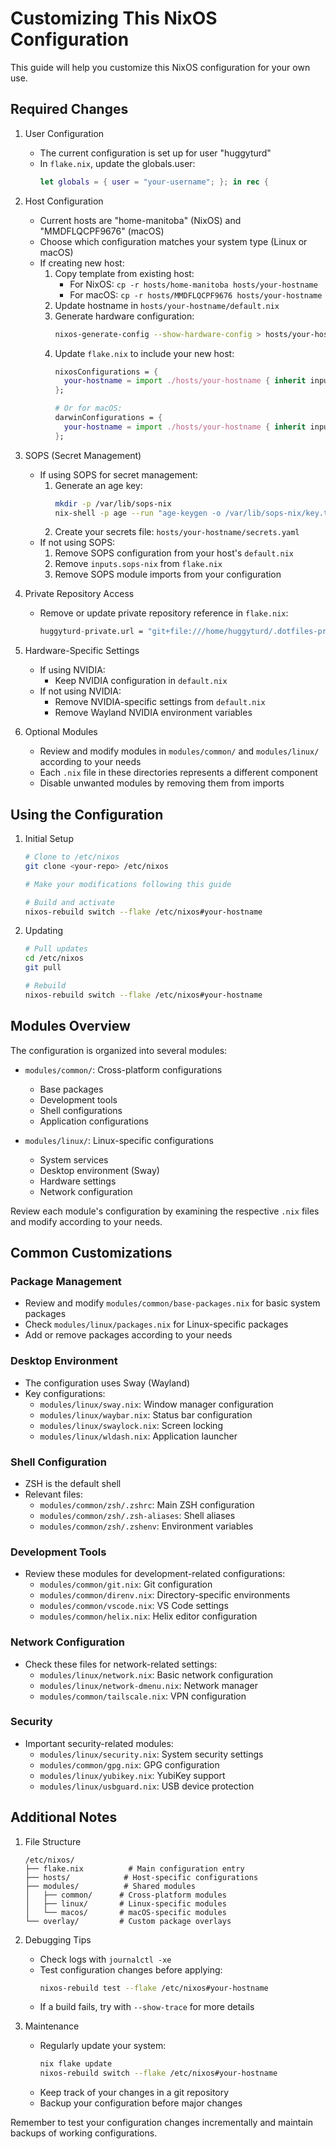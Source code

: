 # Customizing This NixOS Configuration

This guide will help you customize this NixOS configuration for your own use.

## Required Changes

1. User Configuration
   - The current configuration is set up for user "huggyturd"
   - In `flake.nix`, update the globals.user:
     ```nix
     let globals = { user = "your-username"; }; in rec {
     ```

2. Host Configuration
   - Current hosts are "home-manitoba" (NixOS) and "MMDFLQCPF9676" (macOS)
   - Choose which configuration matches your system type (Linux or macOS)
   - If creating new host:
     1. Copy template from existing host:
        - For NixOS: `cp -r hosts/home-manitoba hosts/your-hostname`
        - For macOS: `cp -r hosts/MMDFLQCPF9676 hosts/your-hostname`
     2. Update hostname in `hosts/your-hostname/default.nix`
     3. Generate hardware configuration:
        ```bash
        nixos-generate-config --show-hardware-config > hosts/your-hostname/hardware-configuration.nix
        ```
     4. Update `flake.nix` to include your new host:
        ```nix
        nixosConfigurations = {
          your-hostname = import ./hosts/your-hostname { inherit inputs globals; };
        };

        # Or for macOS:
        darwinConfigurations = {
          your-hostname = import ./hosts/your-hostname { inherit inputs globals; };
        };
        ```

3. SOPS (Secret Management)
   - If using SOPS for secret management:
     1. Generate an age key:
        ```bash
        mkdir -p /var/lib/sops-nix
        nix-shell -p age --run "age-keygen -o /var/lib/sops-nix/key.txt"
        ```
     2. Create your secrets file: `hosts/your-hostname/secrets.yaml`
   - If not using SOPS:
     1. Remove SOPS configuration from your host's `default.nix`
     2. Remove `inputs.sops-nix` from `flake.nix`
     3. Remove SOPS module imports from your configuration

4. Private Repository Access
   - Remove or update private repository reference in `flake.nix`:
     ```nix
     huggyturd-private.url = "git+file:///home/huggyturd/.dotfiles-private";
     ```

5. Hardware-Specific Settings
   - If using NVIDIA:
     - Keep NVIDIA configuration in `default.nix`
   - If not using NVIDIA:
     - Remove NVIDIA-specific settings from `default.nix`
     - Remove Wayland NVIDIA environment variables

6. Optional Modules
   - Review and modify modules in `modules/common/` and `modules/linux/` according to your needs
   - Each `.nix` file in these directories represents a different component
   - Disable unwanted modules by removing them from imports

## Using the Configuration

1. Initial Setup
   ```bash
   # Clone to /etc/nixos
   git clone <your-repo> /etc/nixos
   
   # Make your modifications following this guide
   
   # Build and activate
   nixos-rebuild switch --flake /etc/nixos#your-hostname
   ```

2. Updating
   ```bash
   # Pull updates
   cd /etc/nixos
   git pull
   
   # Rebuild
   nixos-rebuild switch --flake /etc/nixos#your-hostname
   ```

## Modules Overview

The configuration is organized into several modules:

- `modules/common/`: Cross-platform configurations
  - Base packages
  - Development tools
  - Shell configurations
  - Application configurations

- `modules/linux/`: Linux-specific configurations
  - System services
  - Desktop environment (Sway)
  - Hardware settings
  - Network configuration

Review each module's configuration by examining the respective `.nix` files and modify according to your needs.

## Common Customizations

### Package Management
- Review and modify `modules/common/base-packages.nix` for basic system packages
- Check `modules/linux/packages.nix` for Linux-specific packages
- Add or remove packages according to your needs

### Desktop Environment
- The configuration uses Sway (Wayland)
- Key configurations:
  - `modules/linux/sway.nix`: Window manager configuration
  - `modules/linux/waybar.nix`: Status bar configuration
  - `modules/linux/swaylock.nix`: Screen locking
  - `modules/linux/wldash.nix`: Application launcher

### Shell Configuration
- ZSH is the default shell
- Relevant files:
  - `modules/common/zsh/.zshrc`: Main ZSH configuration
  - `modules/common/zsh/.zsh-aliases`: Shell aliases
  - `modules/common/zsh/.zshenv`: Environment variables

### Development Tools
- Review these modules for development-related configurations:
  - `modules/common/git.nix`: Git configuration
  - `modules/common/direnv.nix`: Directory-specific environments
  - `modules/common/vscode.nix`: VS Code settings
  - `modules/common/helix.nix`: Helix editor configuration

### Network Configuration
- Check these files for network-related settings:
  - `modules/linux/network.nix`: Basic network configuration
  - `modules/linux/network-dmenu.nix`: Network manager
  - `modules/common/tailscale.nix`: VPN configuration

### Security
- Important security-related modules:
  - `modules/linux/security.nix`: System security settings
  - `modules/common/gpg.nix`: GPG configuration
  - `modules/linux/yubikey.nix`: YubiKey support
  - `modules/linux/usbguard.nix`: USB device protection

## Additional Notes

1. File Structure
   ```
   /etc/nixos/
   ├── flake.nix          # Main configuration entry
   ├── hosts/            # Host-specific configurations
   ├── modules/          # Shared modules
   │   ├── common/      # Cross-platform modules
   │   ├── linux/       # Linux-specific modules
   │   └── macos/       # macOS-specific modules
   └── overlay/         # Custom package overlays
   ```

2. Debugging Tips
   - Check logs with `journalctl -xe`
   - Test configuration changes before applying:
     ```bash
     nixos-rebuild test --flake /etc/nixos#your-hostname
     ```
   - If a build fails, try with `--show-trace` for more details

3. Maintenance
   - Regularly update your system:
     ```bash
     nix flake update
     nixos-rebuild switch --flake /etc/nixos#your-hostname
     ```
   - Keep track of your changes in a git repository
   - Backup your configuration before major changes

Remember to test your configuration changes incrementally and maintain backups of working configurations.
